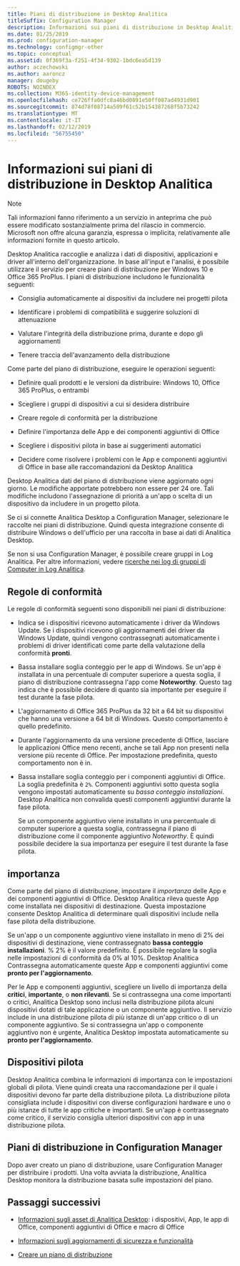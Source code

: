 ```yaml
---
title: Piani di distribuzione in Desktop Analitica
titleSuffix: Configuration Manager
description: Informazioni sui piani di distribuzione in Desktop Analitica.
ms.date: 01/25/2019
ms.prod: configuration-manager
ms.technology: configmgr-other
ms.topic: conceptual
ms.assetid: 0f369f3a-f251-4f34-9302-1bdc6ea5d139
author: aczechowski
ms.author: aaroncz
manager: dougeby
ROBOTS: NOINDEX
ms.collection: M365-identity-device-management
ms.openlocfilehash: ce726ffa0dfc8a46bd0891e50ff087ad4931d901
ms.sourcegitcommit: 874d78f08714a509f61c52b154387268f5b73242
ms.translationtype: MT
ms.contentlocale: it-IT
ms.lasthandoff: 02/12/2019
ms.locfileid: "56755450"
---
```

# <a name="about-deployment-plans-in-desktop-analytics"></a>Informazioni sui piani di distribuzione in Desktop Analitica 

> [!Note]  
> Tali informazioni fanno riferimento a un servizio in anteprima che può essere modificato sostanzialmente prima del rilascio in commercio. Microsoft non offre alcuna garanzia, espressa o implicita, relativamente alle informazioni fornite in questo articolo.  

Desktop Analitica raccoglie e analizza i dati di dispositivi, applicazioni e driver all'interno dell'organizzazione. In base all'input e l'analisi, è possibile utilizzare il servizio per creare piani di distribuzione per Windows 10 e Office 365 ProPlus. I piani di distribuzione includono le funzionalità seguenti:  

- Consiglia automaticamente ai dispositivi da includere nei progetti pilota  

- Identificare i problemi di compatibilità e suggerire soluzioni di attenuazione  

- Valutare l'integrità della distribuzione prima, durante e dopo gli aggiornamenti  

- Tenere traccia dell'avanzamento della distribuzione  


Come parte del piano di distribuzione, eseguire le operazioni seguenti:  

 - Definire quali prodotti e le versioni da distribuire: Windows 10, Office 365 ProPlus, o entrambi  

 - Scegliere i gruppi di dispositivi a cui si desidera distribuire  

 - Creare regole di conformità per la distribuzione  

 - Definire l'importanza delle App e dei componenti aggiuntivi di Office  

 - Scegliere i dispositivi pilota in base ai suggerimenti automatici  

 - Decidere come risolvere i problemi con le App e componenti aggiuntivi di Office in base alle raccomandazioni da Desktop Analitica  


Desktop Analitica dati del piano di distribuzione viene aggiornato ogni giorno. Le modifiche apportate potrebbero non essere per 24 ore. Tali modifiche includono l'assegnazione di priorità a un'app o scelta di un dispositivo da includere in un progetto pilota.  

Se ci si connette Analitica Desktop a Configuration Manager, selezionare le raccolte nei piani di distribuzione. Quindi questa integrazione consente di distribuire Windows o dell'ufficio per una raccolta in base ai dati di Analitica Desktop. 

Se non si usa Configuration Manager, è possibile creare gruppi in Log Analitica. Per altre informazioni, vedere [ricerche nei log di gruppi di Computer in Log Analitica](https://docs.microsoft.com/azure/log-analytics/log-analytics-computer-groups). 



## <a name="readiness-rules"></a>Regole di conformità

Le regole di conformità seguenti sono disponibili nei piani di distribuzione:

- Indica se i dispositivi ricevono automaticamente i driver da Windows Update. Se i dispositivi ricevono gli aggiornamenti dei driver da Windows Update, quindi vengono contrassegnati automaticamente i problemi di driver identificati come parte della valutazione della conformità **pronti**.  

- Bassa installare soglia conteggio per le app di Windows. Se un'app è installata in una percentuale di computer superiore a questa soglia, il piano di distribuzione contrassegna l'app come **Noteworthy**. Questo tag indica che è possibile decidere di quanto sia importante per eseguire il test durante la fase pilota.  

- L'aggiornamento di Office 365 ProPlus da 32 bit a 64 bit su dispositivi che hanno una versione a 64 bit di Windows. Questo comportamento è quello predefinito.  

- Durante l'aggiornamento da una versione precedente di Office, lasciare le applicazioni Office meno recenti, anche se tali App non presenti nella versione più recente di Office. Per impostazione predefinita, questo comportamento non è in.  

- Bassa installare soglia conteggio per i componenti aggiuntivi di Office. La soglia predefinita è `2%`. Componenti aggiuntivi sotto questa soglia vengono impostati automaticamente su *bassa conteggio installazioni*. Desktop Analitica non convalida questi componenti aggiuntivi durante la fase pilota. 

    Se un componente aggiuntivo viene installato in una percentuale di computer superiore a questa soglia, contrassegna il piano di distribuzione come il componente aggiuntivo *Noteworthy*. È quindi possibile decidere la sua importanza per eseguire il test durante la fase pilota.   



## <a name="importance"></a>importanza

Come parte del piano di distribuzione, impostare il *importanza* delle App e dei componenti aggiuntivi di Office. Desktop Analitica rileva queste App come installata nei dispositivi di destinazione. Questa impostazione consente Desktop Analitica di determinare quali dispositivi include nella fase pilota della distribuzione. 

Se un'app o un componente aggiuntivo viene installato in meno di 2% dei dispositivi di destinazione, viene contrassegnato **bassa conteggio installazioni**. % 2% è il valore predefinito. È possibile regolare la soglia nelle impostazioni di conformità da 0% al 10%. Desktop Analitica Contrassegna automaticamente queste App e componenti aggiuntivi come **pronto per l'aggiornamento**.  

Per le App e componenti aggiuntivi, scegliere un livello di importanza della **critici**, **importante**, o **non rilevanti**. Se si contrassegna una come importanti o critici, Analitica Desktop sono inclusi nella distribuzione pilota alcuni dispositivi dotati di tale applicazione o un componente aggiuntivo. Il servizio include in una distribuzione pilota di più istanze di un'app critico o di un componente aggiuntivo. Se si contrassegna un'app o componente aggiuntivo non è urgente, Analitica Desktop impostata automaticamente su **pronto per l'aggiornamento**.



## <a name="pilot-devices"></a>Dispositivi pilota

Desktop Analitica combina le informazioni di importanza con le impostazioni globali di pilota. Viene quindi creata una raccomandazione per il quale i dispositivi devono far parte della distribuzione pilota. La distribuzione pilota consigliata include i dispositivi con diverse configurazioni hardware e uno o più istanze di tutte le app critiche e importanti. Se un'app è contrassegnato come critico, il servizio consiglia ulteriori dispositivi con app in una distribuzione pilota.



## <a name="deployment-plans-in-configuration-manager"></a>Piani di distribuzione in Configuration Manager

Dopo aver creato un piano di distribuzione, usare Configuration Manager per distribuire i prodotti. Una volta avviata la distribuzione, Analitica Desktop monitora la distribuzione basata sulle impostazioni del piano.

<!--more on deployment plans in SCCM-->

<!-- test comment-->

## <a name="next-steps"></a>Passaggi successivi

- [Informazioni sugli asset di Analitica Desktop](/sccm/desktop-analytics/about-assets): i dispositivi, App, le app di Office, componenti aggiuntivi di Office e macro di Office  

- [Informazioni sugli aggiornamenti di sicurezza e funzionalità](/sccm/desktop-analytics/about-updates)  

- [Creare un piano di distribuzione](/sccm/desktop-analytics/create-deployment-plans)  

